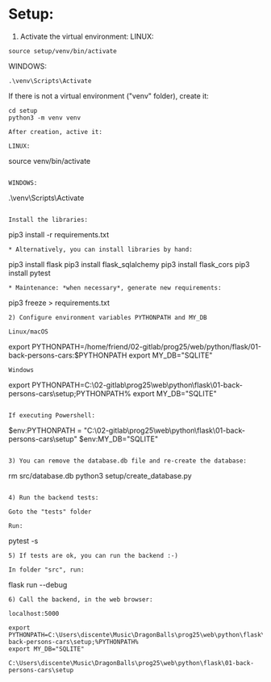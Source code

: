 # Setup:

1) Activate the virtual environment:
LINUX:
```
source setup/venv/bin/activate
```
WINDOWS: 
```
.\venv\Scripts\Activate
```

If there is not a virtual environment ("venv" folder), create it:
```
cd setup
python3 -m venv venv

After creation, active it:

LINUX:
```
source venv/bin/activate
```

WINDOWS:
```
.\venv\Scripts\Activate
```

Install the libraries:
```
pip3 install -r requirements.txt
```
* Alternatively, you can install libraries by hand:
```
pip3 install flask
pip3 install flask_sqlalchemy
pip3 install flask_cors
pip3 install pytest
```
* Maintenance: *when necessary*, generate new requirements:
```
pip3 freeze > requirements.txt
```
2) Configure environment variables PYTHONPATH and MY_DB   

Linux/macOS
```
export PYTHONPATH=/home/friend/02-gitlab/prog25/web/python/flask/01-back-persons-cars:$PYTHONPATH
export MY_DB="SQLITE"
```
Windows
```
export PYTHONPATH=C:\02-gitlab\prog25\web\python\flask\01-back-persons-cars\setup;PYTHONPATH%
export MY_DB="SQLITE"
```

If executing Powershell:
```
$env:PYTHONPATH = "C:\02-gitlab\prog25\web\python\flask\01-back-persons-cars\setup"
$env:MY_DB="SQLITE"
```

3) You can remove the database.db file and re-create the database:
```
rm src/database.db
python3 setup/create_database.py
```

4) Run the backend tests:

Goto the "tests" folder

Run:
```
pytest -s
```
5) If tests are ok, you can run the backend :-)

In folder "src", run:
```
flask run --debug
```
6) Call the backend, in the web browser:

localhost:5000

export PYTHONPATH=C:\Users\discente\Music\DragonBalls\prog25\web\python\flask\01-back-persons-cars\setup;%PYTHONPATH%
export MY_DB="SQLITE"

C:\Users\discente\Music\DragonBalls\prog25\web\python\flask\01-back-persons-cars\setup
